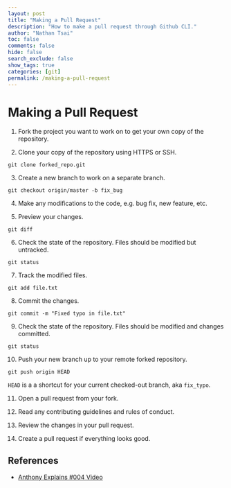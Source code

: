 ```yaml
---
layout: post
title: "Making a Pull Request"
description: "How to make a pull request through Github CLI."
author: "Nathan Tsai"
toc: false
comments: false
hide: false
search_exclude: false
show_tags: true
categories: [git]
permalink: /making-a-pull-request
---
```


# Making a Pull Request

1. Fork the project you want to work on to get your own copy of the repository.

2. Clone your copy of the repository using HTTPS or SSH.

```shell
git clone forked_repo.git
```

3. Create a new branch to work on a separate branch.

```shell
git checkout origin/master -b fix_bug
```

4. Make any modifications to the code, e.g. bug fix, new feature, etc.

5. Preview your changes.

```shell
git diff
```

6. Check the state of the repository. Files should be modified but untracked.

```shell
git status
```

7. Track the modified files.

```shell
git add file.txt
```

8. Commit the changes.

```shell
git commit -m "Fixed typo in file.txt"
```

9. Check the state of the repository. Files should be modified and changes committed.

```shell
git status
```

10. Push your new branch up to your remote forked repository.

```shell
git push origin HEAD
```

`HEAD` is a a shortcut for your current checked-out branch, aka `fix_typo`.

11. Open a pull request from your fork.

12. Read any contributing guidelines and rules of conduct.

13. Review the changes in your pull request.

14. Create a pull request if everything looks good.


## References
* [Anthony Explains #004 Video](https://www.youtube.com/watch?v=cysuuUtbC6E)